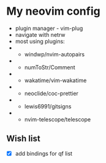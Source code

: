 # My neovim config

- plugin manager - vim-plug
- navigate with netrw
- most using plugins:
- - windwp/nvim-autopairs
- - numToStr/Comment
- - wakatime/vim-wakatime
- - neoclide/coc-prettier
- - lewis6991/gitsigns
- - nvim-telescope/telescope

## Wish list

- [x] add bindings for qf list

